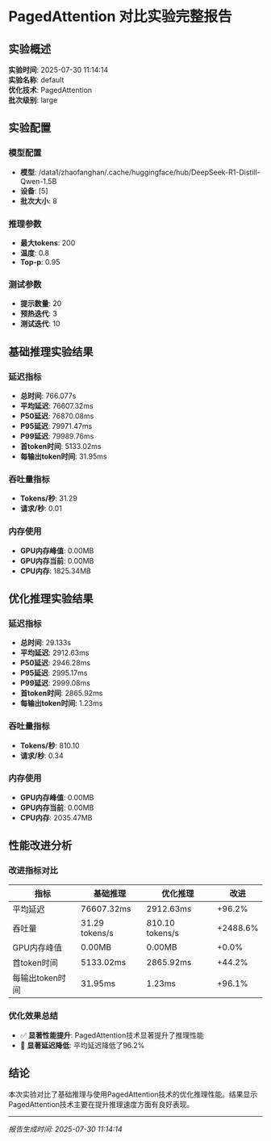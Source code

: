 # PagedAttention 对比实验完整报告

## 实验概述
**实验时间**: 2025-07-30 11:14:14  
**实验名称**: default  
**优化技术**: PagedAttention  
**批次级别**: large  

## 实验配置

### 模型配置
- **模型**: /data1/zhaofanghan/.cache/huggingface/hub/DeepSeek-R1-Distill-Qwen-1.5B
- **设备**: [5]
- **批次大小**: 8

### 推理参数
- **最大tokens**: 200
- **温度**: 0.8
- **Top-p**: 0.95

### 测试参数
- **提示数量**: 20
- **预热迭代**: 3
- **测试迭代**: 10

## 基础推理实验结果

### 延迟指标
- **总时间**: 766.077s
- **平均延迟**: 76607.32ms
- **P50延迟**: 76870.08ms
- **P95延迟**: 79971.47ms
- **P99延迟**: 79989.76ms
- **首token时间**: 5133.02ms
- **每输出token时间**: 31.95ms

### 吞吐量指标
- **Tokens/秒**: 31.29
- **请求/秒**: 0.01

### 内存使用
- **GPU内存峰值**: 0.00MB
- **GPU内存当前**: 0.00MB
- **CPU内存**: 1825.34MB

## 优化推理实验结果

### 延迟指标
- **总时间**: 29.133s
- **平均延迟**: 2912.63ms
- **P50延迟**: 2946.28ms
- **P95延迟**: 2995.17ms
- **P99延迟**: 2999.08ms
- **首token时间**: 2865.92ms
- **每输出token时间**: 1.23ms

### 吞吐量指标
- **Tokens/秒**: 810.10
- **请求/秒**: 0.34

### 内存使用
- **GPU内存峰值**: 0.00MB
- **GPU内存当前**: 0.00MB
- **CPU内存**: 2035.47MB

## 性能改进分析

### 改进指标对比
| 指标 | 基础推理 | 优化推理 | 改进 |
|------|----------|----------|------|
| 平均延迟 | 76607.32ms | 2912.63ms | +96.2% |
| 吞吐量 | 31.29 tokens/s | 810.10 tokens/s | +2488.6% |
| GPU内存峰值 | 0.00MB | 0.00MB | +0.0% |
| 首token时间 | 5133.02ms | 2865.92ms | +44.2% |
| 每输出token时间 | 31.95ms | 1.23ms | +96.1% |

### 优化效果总结
- ✅ **显著性能提升**: PagedAttention技术显著提升了推理性能
- 🚀 **显著延迟降低**: 平均延迟降低了96.2%

## 结论
本次实验对比了基础推理与使用PagedAttention技术的优化推理性能。结果显示PagedAttention技术主要在提升推理速度方面有良好表现。

---
*报告生成时间: 2025-07-30 11:14:14*
